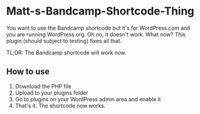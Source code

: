 # Matt-s-Bandcamp-Shortcode-Thing

You want to use the Bandcamp shortcode but it's for WordPress.com and you are running WordPress.org. Oh no, it doesn't work. What now? This plugin (should subject to testing) fixes all that.

TL;DR: The Bandcamp shortcode will work now.

## How to use

1. Download the PHP file
2. Upload to your plugins folder
3. Go to plugins on your WordPress admin area and enable it
4. That's it. The shortcode now works.
